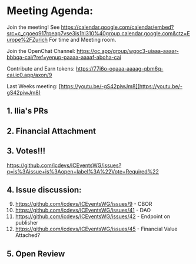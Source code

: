 

# Meeting Agenda:

Join the meeting! See https://calendar.google.com/calendar/embed?src=c_cgoeq917rpeap7vse3is1hl310%40group.calendar.google.com&ctz=Europe%2FZurich For time and Meeting room.

Join the OpenChat Channel:  https://oc.app/group/wgoc3-uiaaa-aaaar-bbbqa-cai/?ref=yenup-paaaa-aaaaf-aboha-cai

Contribute and Earn tokens:  https://77i6o-oqaaa-aaaag-qbm6q-cai.ic0.app/axon/9

Last Weeks meeting: [https://youtu.be/-gS42piwJm8](https://youtu.be/-gS42piwJm8)


## 1. Ilia's PRs

## 2. Financial Attachment

## 3. Votes!!!

https://github.com/icdevs/ICEventsWG/issues?q=is%3Aissue+is%3Aopen+label%3A%22Vote+Required%22

## 4. Issue discussion:

 9. https://github.com/icdevs/ICEventsWG/issues/9 - CBOR
 41. https://github.com/icdevs/ICEventsWG/issues/41 - DAO
 42. https://github.com/icdevs/ICEventsWG/issues/42 - Endpoint on publisher
 45. https://github.com/icdevs/ICEventsWG/issues/45 - Financial Value Attached?

## 5. Open Review
